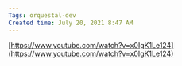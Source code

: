 ```yaml
---
Tags: orquestal-dev
Created time: July 20, 2021 8:47 AM
---
```

[https://www.youtube.com/watch?v=x0IgK1Le124](https://www.youtube.com/watch?v=x0IgK1Le124)
